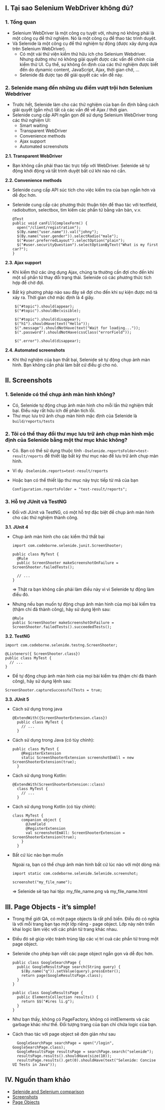 ## I. Tại sao Selenium WebDriver không đủ?

### 1. Tổng quan

- Selenium WebDriver là một công cụ tuyệt vời, nhưng nó không phải là một công cụ để thử nghiệm. Nó là một công cụ để thao tác trình duyệt.
- Và Selenide là một công cụ để thử nghiệm tự động (được xây dựng dựa trên Selenium WebDriver).
    + Có một vài thử viện kiểm thử hữu ích cho Selenium Webdriver. Nhưng dường như nó không giải quyết được các vấn để chính của kiểm thử UI. Cụ thể, sự không ổn định của các thử nghiệm được biết đến do dynamic content, JavaScript, Ajax, thời gian chờ, ... 
    + Selenide đã được tạo để giải quyết các vấn đề này.

### 2. Selenide mang đến những ưu điểm vượt trội hơn Selenium Webdriver

- Trước hết, Selenide làm cho các thử nghiệm của bạn ổn định bằng cách giải quyết (gần như) tất cả các vấn đề về Ajax / thời gian.
- Selenide cung cấp API ngắn gọn để sử dụng Selenium WebDriver trong các thử nghiệm UI:
    - Smart waiting
    - Transparent WebDriver
    - Convenience methods
    - Ajax support
    - Automated screenshots

**2.1. Transparent WebDriver**

- Bạn không cần phải thao tác trực tiếp với WebDriver. Selenide sẽ tự động khởi động và tắt trình duyệt bất cứ khi nào nó cần.

**2.2. Convenience methods**

- Selenide cung cấp API súc tích cho việc kiểm tra của bạn ngắn hơn và dễ đọc hơn. 
- Selenide cung cấp các phương thức thuận tiện để thao tác với textfield, radiobutton, selectbox, tìm kiếm các phần tử bằng văn bản, v.v.

    ```
    @Test
    public void canFillComplexForm() {
      open("/client/registration");
      $(By.name("user.name")).val("johny");
      $(By.name("user.gender")).selectRadio("male");
      $("#user.preferredLayout").selectOption("plain");
      $("#user.securityQuestion").selectOptionByText("What is my first car?");
    }
    ```

**2.3. Ajax support**

- Khi kiểm thử các ứng dụng Ajax, chúng ta thường cần đợi cho đến khi một số phần tử thay đổi trạng thái. Selenide có các phương thức tích hợp để chờ đợi.
- Bất kỳ phương pháp nào sau đây sẽ đợi cho đến khi sự kiện được mô tả xảy ra. Thời gian chờ mặc định là 4 giây.

    ```
     $("#topic").should(appear);
     $("#topic").shouldBe(visible);

     $("#topic").should(disappear);
     $("h1").shouldHave(text("Hello"));
     $(".message").shouldNotHave(text("Wait for loading..."));
     $(".password").shouldNotHave(cssClass("errorField"));

     $(".error").should(disappear);
    ```

**2.4. Automated screenshots**

- Khi thử nghiệm của bạn thất bại, Selenide sẽ tự động chụp ảnh màn hình. Bạn không cần phải làm bất cứ điều gì cho nó.

## II. Screenshots

### 1. Selenide có thể chụp ảnh màn hình không?

- Có, Selenide tự động chụp ảnh màn hình cho mỗi lần thử nghiệm thất bại. Điều này rất hữu ích để phân tích lỗi.
- Thư mục lưu trữ ảnh chụp màn hình mặc định của Selenide là `build/reports/tests`

### 2. Tôi có thể thay đổi thư mục lưu trữ ảnh chụp màn hình mặc định của Selenide bằng một thư mục khác không?

- Có. Bạn có thể sử dụng thuộc tính `-Dselenide.reportsFolder=test-result/reports` để thiết lập bất kỳ thư mục nào để lưu trữ ảnh chụp màn hình.
- Ví dụ `-Dselenide.reports=test-result/reports`
- Hoặc bạn có thể thiết lập thư mục này trực tiếp từ mã của bạn 

    ```
    Configuration.reportsFolder = "test-result/reports";
    ```

### 3. Hỗ trợ JUnit và TestNG

- Đối với JUnit và TestNG, có một hỗ trợ đặc biệt để chụp ảnh màn hình cho các thử nghiệm thành công.

**3.1. JUnit 4**

- Chụp ảnh màn hình cho các kiểm thử thất bại

    ```
    import com.codeborne.selenide.junit.ScreenShooter;

    public class MyTest {
      @Rule
      public ScreenShooter makeScreenshotOnFailure = ScreenShooter.failedTests();

      // ...
    }
    ```

    => Thật ra bạn không cần phải làm điều này vì vì Selenide tự động làm điều đó.
    
 - Nhưng nếu bạn muốn tự động chụp ảnh màn hình của mọi bài kiểm tra (thậm chí đã thành công), hãy sử dụng lệnh sau:

    ```
    @Rule
    public ScreenShooter makeScreenshotOnFailure = ScreenShooter.failedTests().succeededTests();
    ```

**3.2. TestNG**

```
import com.codeborne.selenide.testng.ScreenShooter;

@Listeners({ ScreenShooter.class})
public class MyTest {
  // ...
}
```

- Để tự động chụp ảnh màn hình của mọi bài kiểm tra (thậm chí đã thành công), hãy sử dụng lệnh sau:

```
ScreenShooter.captureSuccessfulTests = true;
```

**3.3. JUnit 5**

- Cách sử dụng trong java

    ```
    @ExtendWith({ScreenShooterExtension.class})
      public class MyTest {
        // ...
      }
    ```

- Cách sử dụng trong Java (có tùy chỉnh):

    ```
    public class MyTest {
        @RegisterExtension
        static ScreenShooterExtension screenshotEmAll = new ScreenShooterExtension(true);
      }
    ```

- Cách sử dụng trong Kotlin:

    ```
    @ExtendWith(ScreenShooterExtension::class)
      class MyTest {
        // ...
      }
    ```

- Cách sử dụng trong Kotlin (có tùy chỉnh):

    ```
    class MyTest {
        companion object {
          @JvmField
          @RegisterExtension
          val screenshotEmAll: ScreenShooterExtension = ScreenShooterExtension(true);
        }
      }
    ```

- Bất cứ lúc nào bạn muốn

    Ngoài ra, bạn có thể chụp ảnh màn hình bất cứ lúc nào với một dòng mã:

    ```
    import static com.codeborne.selenide.Selenide.screenshot;

    screenshot("my_file_name");
    ```

    => Selenide sẽ tạo hai tệp: my_file_name.png và my_file_name.html

## III. Page Objects - it’s simple!

- Trong thế giới QA, có một page objects là rất phổ biến. Điều đó có nghĩa là với mỗi trang bạn tạo một lớp riêng - page object. Lớp này nên triển khai logic làm việc với các phần tử trang khác nhau.
- Điều đó sẽ giúp việc tránh trùng lặp các vị trí cuả các phần tử trong một page object.
- Selenide cho phép bạn viết các page object ngắn gọn và dễ đọc hơn.

    ```
    public class GoogleSearchPage {
      public GoogleResultsPage search(String query) {
        $(By.name("q")).setValue(query).pressEnter();
        return page(GoogleResultsPage.class);
      }
    }

    public class GoogleResultsPage {
      public ElementsCollection results() {
        return $$("#ires li.g");
      }
    }
    ```

- Như bạn thấy, không có PageFactory, không có initElements và các garbage khác như thế. Đối tượng trang của bạn chỉ chứa logic của bạn.
- Cách thao tác với page object sẽ đơn giản như sau

    ```
      GoogleSearchPage searchPage = open("/login", GoogleSearchPage.class);
      GoogleResultsPage resultsPage = searchPage.search("selenide");
      resultsPage.results().shouldHave(size(10));
      resultsPage.results().get(0).shouldHave(text("Selenide: Concise UI Tests in Java"));
    ```


## IV. Nguồn tham khảo

- [Selenide and Selenium comparison](https://selenide.org/documentation/selenide-vs-selenium.html)
- [Screenshots](https://selenide.org/documentation/screenshots.html)
- [Page Objects](https://selenide.org/documentation/page-objects.html)
